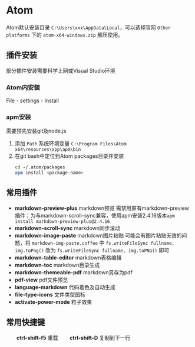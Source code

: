 

# Atom

Atom默认安装目录 `C:\Users\xxx\AppData\Local`，可以选择官网 `Other platforms` 下的 `atom-x64-windows.zip` 解压使用。

## 插件安装

部分插件安装需要科学上网或Visual Studio环境

### Atom内安装

File - settings - Install

### apm安装

需要预先安装git及node.js

1. 添加 `Path` 系统环境变量 `C:\Program Files\Atom x64\resources\app\apm\bin`
2. 在git bash中定位到Atom packages目录并安装
    ```bash
    cd ~/.atom/packages
    apm install <package-name>
    ```

## 常用插件

- **markdown-preview-plus**  markdown预览 需禁用原有markdown-preview插件；为与markdown-scroll-sync兼容，使用apm安装2.4.16版本`apm install markdown-preview-plus@2.4.16`
- **markdown-scroll-sync**  markdown同步滚动
- **markdown-image-paste**  markdown图片粘贴 可能会有图片粘贴无效的问题，将 `markdown-img-paste.coffee` 中 `fs.writeFileSync fullname, img.toPng()` 改为 `fs.writeFileSync fullname, img.toPNG()` 即可
- **markdown-table-editor**  markdown表格编辑
- **markdown-toc**  markdown目录生成
- **markdown-themeable-pdf**  markdown另存为pdf
- **pdf-view**  pdf文件预览
- **language-markdown**  代码着色及自动生成
- **file-type-icons**  文件类型图标
- **activate-power-mode**  粒子效果

## 常用快捷键

　　**ctrl-shift-f5**  重载
　　**ctrl-shift-D**  复制到下一行
